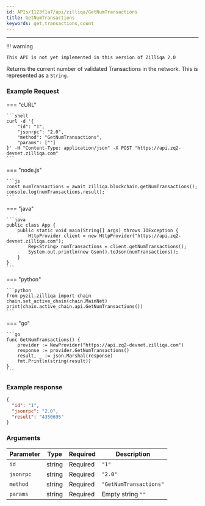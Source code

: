 ```yaml
---
id: APIs/1123f1a7/api/zilliqa/GetNumTransactions
title: GetNumTransactions
keywords: get,transactions,count
---
```


---

!!! warning

    This API is not yet implemented in this version of Zilliqa 2.0

Returns the current number of validated Transactions in the network. This is represented as a `String.`

### Example Request

=== "cURL"

    ```shell
    curl -d '{
        "id": "1",
        "jsonrpc": "2.0",
        "method": "GetNumTransactions",
        "params": [""]
    }' -H "Content-Type: application/json" -X POST "https://api.zq2-devnet.zilliqa.com"
    ```

=== "node.js"

    ```js
    const numTransactions = await zilliqa.blockchain.getNumTransactions();
    console.log(numTransactions.result);
    ```

=== "java"

    ```java
    public class App {
        public static void main(String[] args) throws IOException {
            HttpProvider client = new HttpProvider("https://api.zq2-devnet.zilliqa.com");
            Rep<String> numTransactions = client.getNumTransactions();
            System.out.println(new Gson().toJson(numTransactions));
        }
    }
    ```

=== "python"

    ```python
    from pyzil.zilliqa import chain
    chain.set_active_chain(chain.MainNet)
    print(chain.active_chain.api.GetNumTransactions())
    ```

=== "go"

    ```go
    func GetNumTransactions() {
        provider := NewProvider("https://api.zq2-devnet.zilliqa.com")
        response := provider.GetNumTransactions()
        result, _ := json.Marshal(response)
        fmt.Println(string(result))
    }
    ```

### Example response

```json
{
  "id": "1",
  "jsonrpc": "2.0",
  "result": "4350695"
}
```

### Arguments

| Parameter | Type   | Required | Description            |
| --------- | ------ | -------- | ---------------------- |
| `id`      | string | Required | `"1"`                  |
| `jsonrpc` | string | Required | `"2.0"`                |
| `method`  | string | Required | `"GetNumTransactions"` |
| `params`  | string | Required | Empty string `""`      |
